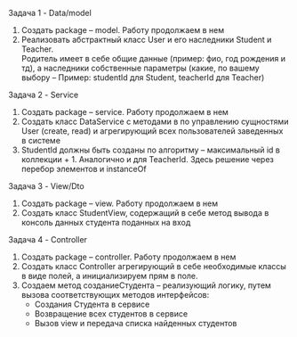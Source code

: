 Задача 1 - Data/model
1. Создать package – model. Работу продолжаем в нем
2. Реализовать абстрактный класс User и его наследники Student и Teacher.  
Родитель имеет в себе общие данные (пример: фио, год рождения и тд), а
наследники собственные параметры (какие, по вашему выбору – Пример:
studentId для Student, teacherId для Teacher)

Задача 2 - Service
1. Создать package – service. Работу продолжаем в нем
2. Создать класс DataService с методами в по управлению сущностями User
(create, read) и агрегирующий всех пользователей заведенных в системе
3. StudentId должны быть созданы по алгоритму – максимальный id в
коллекции + 1. Аналогично и для TeacherId. Здесь решение через перебор
элементов и instanceOf

Задача 3 - View/Dto
1. Создать package – view. Работу продолжаем в нем
2. Создать класс StudentView, содержащий в себе метод вывода в консоль
данных студента поданных на вход

Задача 4 - Controller
1. Создать package – controller. Работу продолжаем в нем
2. Создать класс Controller агрегирующий в себе необходимые классы в виде
полей, а инициализируем прям в поле.
3. Создаем метод созданиеСтудента – реализующий логику, путем вызова
соответствующих методов интерфейсов:
   - Создания Студента в сервисе
   - Возвращение всех студентов в сервисе
   - Вызов view и передача списка найденных студентов
